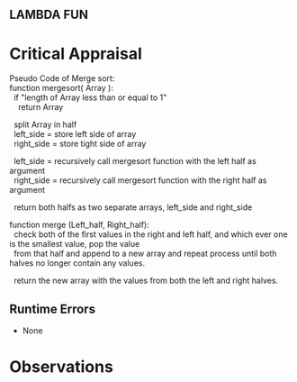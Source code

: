 ## LAMBDA FUN

# Critical Appraisal
Pseudo Code of Merge sort:  
function mergesort( Array ):  
&nbsp;&nbsp;if "length of Array less than or equal to 1"  
&nbsp;&nbsp;&nbsp;&nbsp;return Array  
    
&nbsp;&nbsp;split Array in half  
&nbsp;&nbsp;left_side = store left side of array  
&nbsp;&nbsp;right_side = store tight side of array  
  
&nbsp;&nbsp;left_side = recursively call mergesort function with the left half as argument  
&nbsp;&nbsp;right_side = recursively call mergesort function with the right half as argument  
  
&nbsp;&nbsp;return both halfs as two separate arrays, left_side and right_side  
  
function merge (Left_half, Right_half):  
&nbsp;&nbsp;check both of the first values in the right and left half, and which ever one is the smallest value, pop the value   
&nbsp;&nbsp;from that half and append to a new array and repeat process until both halves no longer contain any values.  

&nbsp;&nbsp;return the new array with the values from both the left and right halves.  
 
## Runtime Errors
* None

# Observations

